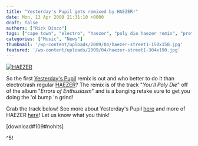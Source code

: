 ```yaml
---
title: "Yesterday's Pupil gets remixed by HAEZER!"
date: Mon, 13 Apr 2009 21:31:10 +0000
draft: false
authors: ["Rick Disco"]
tags: ["cape town", "electro", "haezer", "poly die haezer remix", "pretoria", "remix", "south africa", "yesterdays pupil", "youll poly die"]
categories: ["Music", "News"]
thumbnail: '/wp-content/uploads/2009/04/haezer-street1-150x150.jpg'
featured: '/wp-content/uploads/2009/04/haezer-street1-304x190.jpg'
---
```


[![HAEZER](/wp-content/uploads/2009/04/haezer-street.jpg "HAEZER")](/wp-content/uploads/2009/04/haezer-street.jpg)

So the first [Yesterday's Pupil](/artists/yesterdays-pupil "Yesterday's Pupil") remix is out and who better to do it than electrotrash regular [HAEZER](http://www.facebook.com/pages/HAEZER/24353086721 "HAEZER")? The remix is of the track "_You'll Poly Die_" off of the album "_Errors of Enthusiasm_" and is a banging retake sure to get you doing the 'ol bump 'n grind!

Grab the track below! See more about Yesterday's Pupil [here](/artists/yesterdays-pupil "Yesterday's Pupil") and more of HAEZER [here](http://www.facebook.com/pages/HAEZER/24353086721 "HAEZER")! Let us know what you think!

\[download#109#nohits\]

^5!